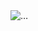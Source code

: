 <stellar-image width="2792" height="1574" preload="./global/images/google_cardboard_will@2x-76x43.jpg">
	<source srcset="./global/images/google_cardboard_will@2x.jpg" media="(min-width:1023px) and (min-device-pixel-ratio: 2)" />
	<source srcset="./global/images/google_cardboard_will@2x-1024x577.jpg" media="(min-width:1023px)" />
	<source srcset="./global/images/google_cardboard_will@2x-1024x577.jpg" media="(max-width:640px) and (min-device-pixel-ratio: 2)" />
	<source srcset="./global/images/google_cardboard_will@2x-640x361.jpg" media="(max-width:640px)" />
	<img srcset="./global/images/google_cardboard_will@2x-640x361.jpg" alt="…" />
</stellar-image>
